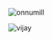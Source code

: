 

![onnumill](https://user-images.githubusercontent.com/70067609/105857430-4b0fc500-6010-11eb-8f8b-dd7fbea02bf2.gif)














![vijay](https://user-images.githubusercontent.com/70067609/105855720-64177680-600e-11eb-9106-108e78ea955f.gif)

